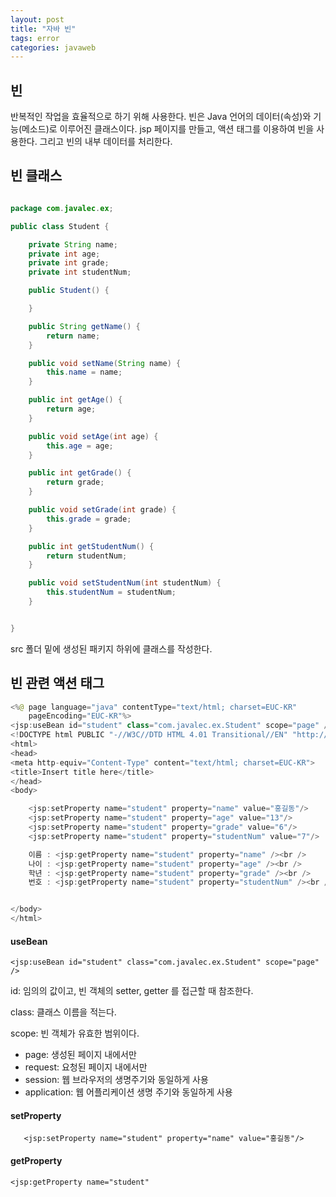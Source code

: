 ```yaml
---
layout: post
title: "자바 빈"
tags: error
categories: javaweb
---
```


## 빈

반복적인 작업을 효율적으로 하기 위해 사용한다. 빈은 Java 언어의 데이터(속성)와 기능(메소드)로 이루어진 클래스이다. jsp 페이지를 만들고, 액션 태그를 이용하여 빈을 사용한다. 그리고 빈의 내부 데이터를 처리한다.

## 빈 클래스

```java

package com.javalec.ex;

public class Student {

	private String name;
	private int age;
	private int grade;
	private int studentNum;

	public Student() {

	}

	public String getName() {
		return name;
	}

	public void setName(String name) {
		this.name = name;
	}

	public int getAge() {
		return age;
	}

	public void setAge(int age) {
		this.age = age;
	}

	public int getGrade() {
		return grade;
	}

	public void setGrade(int grade) {
		this.grade = grade;
	}

	public int getStudentNum() {
		return studentNum;
	}

	public void setStudentNum(int studentNum) {
		this.studentNum = studentNum;
	}


}

```

src 폴더 밑에 생성된 패키지 하위에 클래스를 작성한다.

## 빈 관련 액션 태그

```java
<%@ page language="java" contentType="text/html; charset=EUC-KR"
    pageEncoding="EUC-KR"%>
<jsp:useBean id="student" class="com.javalec.ex.Student" scope="page" />
<!DOCTYPE html PUBLIC "-//W3C//DTD HTML 4.01 Transitional//EN" "http://www.w3.org/TR/html4/loose.dtd">
<html>
<head>
<meta http-equiv="Content-Type" content="text/html; charset=EUC-KR">
<title>Insert title here</title>
</head>
<body>

	<jsp:setProperty name="student" property="name" value="홍길동"/>
	<jsp:setProperty name="student" property="age" value="13"/>
	<jsp:setProperty name="student" property="grade" value="6"/>
	<jsp:setProperty name="student" property="studentNum" value="7"/>

	이름 : <jsp:getProperty name="student" property="name" /><br />
	나이 : <jsp:getProperty name="student" property="age" /><br />
	학년 : <jsp:getProperty name="student" property="grade" /><br />
	번호 : <jsp:getProperty name="student" property="studentNum" /><br />


</body>
</html>
```

#### useBean

`<jsp:useBean id="student" class="com.javalec.ex.Student" scope="page" />`

id: 임의의 값이고, 빈 객체의 setter, getter 를 접근할 때 참조한다.

class: 클래스 이름을 적는다.

scope: 빈 객체가 유효한 범위이다.

* page: 생성된 페이지 내에서만
* request: 요청된 페이지 내에서만
* session: 웹 브라우저의 생명주기와 동일하게 사용
* application: 웹 어플리케이션 생명 주기와 동일하게 사용


#### setProperty

`	<jsp:setProperty name="student" property="name" value="홍길동"/>`

#### getProperty

`<jsp:getProperty name="student"`
